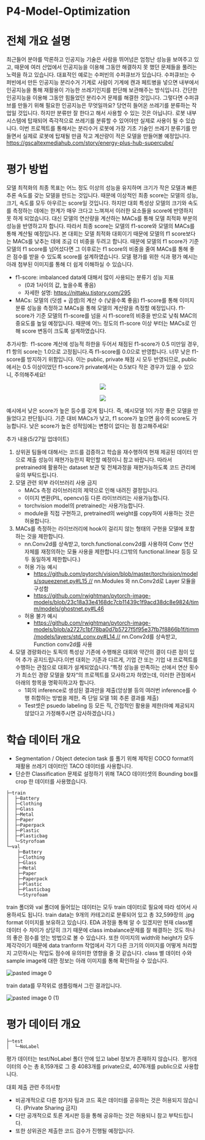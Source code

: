 # P4-Model-Optimization

# 전체 개요 설명

최근들어 분야를 막론하고 인공지능 기술은 사람을 뛰어넘은 엄청난 성능을 보여주고 있고, 때문에 여러 산업에서 인공지능을 이용해 그동안 해결하지 못 했던 문제들을 풀려는 노력을 하고 있습니다.
대표적인 예로는 수퍼빈의 수퍼큐브가 있습니다. 수퍼큐브는 수퍼빈에서 만든 인공지능 분리수거 기계로 사람이 기계에 캔과 페트병을 넣으면 내부에서 인공지능을 통해 재활용이 가능한 쓰레기인지를 판단해 보관해주는 방식입니다. 간단한 인공지능을 이용해 그동안 힘들었던 분리수거 문제를 해결한 것입니다. 그렇다면 수퍼큐브를 만들기 위해 필요한 인공지능은 무엇일까요? 당연히 들어온 쓰레기를 분류하는 작업일 것입니다. 하지만 분류만 잘 한다고 해서 사용할 수 있는 것은 아닙니다. 로봇 내부 시스템에 탑재되어 즉각적으로 쓰레기를 분류할 수 있어야만 실제로 사용이 될 수 있습니다.
이번 프로젝트를 통해서는 분리수거 로봇에 가장 기초 기술인 쓰레기 분류기를 만들면서 실제로 로봇에 탑재될 만큼 작고 계산량이 적은 모델을 만들어볼 예정입니다.
https://gscaltexmediahub.com/story/energy-plus-hub-supercube/

# 평가 방법

모델 최적화의 최종 목표는 어느 정도 이상의 성능을 유지하며 크기가 작은 모델과 빠른 추론 속도를 갖는 모델을 만드는 것입니다. 때문에 이상적인 최종 score는 모델의 성능, 크기, 속도를 모두 아우르는 score일 것입니다. 하지만 대회 특성상 모델의 크기와 속도를 측정하는 데에는 한계가 매우 크다고 느껴져서 이러한 요소들을 score에 반영하지 못 하게 되었습니다. 대신 모델의 연산량을 계산하는 MACs를 통해 모델 최적화 부분의 성능을 반영하고자 합니다.
따라서 최종 score는 모델의 f1-score와 모델의 MACs를 통해 계산될 예정입니다. 본 대회는 모델 최적화 대회이기 때문에 모델의 f1 score보다는 MACs를 낮추는 데에 조금 더 비중을 두려고 합니다. 때문에 모델의 f1 score가 기준 모델의 f1 score를 넘어섰다면 그 이후로는 f1 score의 비중을 줄여 MACs를 통해 좋은 점수를 받을 수 있도록 score를 설계하였습니다. 모델 평가를 위한 식과 평가 예시는 아래 첨부된 이미지를 통해 더 쉽게 이해하실 수 있습니다.
- f1-score: imbalanced data에 대해서 많이 사용되는 분류기 성능 지표
    - (0과 1사이의 값, 높을수록 좋음)
    - 자세한 설명: https://nittaku.tistory.com/295
- MACs: 모델의 (덧셈 + 곱셈)의 계산 수 (낮을수록 좋음)
f1-score를 통해 이미지 분류 성능을 측정하고 MACs을 통해 모델의 계산량을 측정할 예정입니다.
f1-score가 기준 모델의 f1-score를 넘을 시 f1-score의 비중을 반으로 낮춰 MAC의 중요도를 높일 예정입니다.
때문에 어느 정도의 f1-score 이상 부터는 MACs로 인해 score 변동이 크도록 설계하였습니다.

추가사항:  f1-score 계산에 성능적 하한을 두어서 채점된 f1-score가 0.5 미만일 경우, f1 항의 score는 1.0으로 고정됩니다.즉 f1-score를 0.0으로 반영합니다. 너무 낮은 f1-score를 방지하기 위함입니다. 이는 public, private 채점 시 모두 반영되므로, public에서는 0.5 이상이었던 f1-score가 private에서는 0.5보다 작은 경우가 있을 수 있으니, 주의해주세요!

<p align="center"><img src="https://user-images.githubusercontent.com/55614265/119596464-28ed4e80-be1a-11eb-9656-ac62d18fa909.png"/></p>
<p align="center"><img src="https://user-images.githubusercontent.com/55614265/119596466-2b4fa880-be1a-11eb-9255-d42687d0cfb1.png"/></p>

예시에서 낮은 score가 높은 등수를 갖게 됩니다.
즉, 예시모델 1이 가장 좋은 모델을 만들었다고 판단됩니다.
기준 대비 MACs가 낮고, f1 score가 높으면 음수의 score도 가능합니다. 낮은 score가 높은 성적임에는 변함이 없다는 점 참고해주세요!

추가 내용(5/27일 업데이트)
1. 상위권 팀들에 대해서는 코드를 검증하고 학습을 재수행하여 현재 제공된 데이터 만으로 제출 성능이 재현가능한지 확인할 예정이니 참고 바랍니다. 따라서 pretrained에 활용하는 dataset 보관 및 전체과정을 재현가능하도록 코드 관리에 유의 부탁드립니다.
2. 모델 관련 외부 라이브러리 사용 금지
    - MACs 측정 라이브러리의 제약으로 인해 내려진 결정입니다.
    - 이미지 변환(PIL, opencv)등 다른 라이브러리는 사용가능합니다.
    - torchvision model의 pretrained는 사용가능합니다.
    - module을 직접 구현하고, pretrained의 weight를 copy하여 사용하는 것은 허용합니다.
3. MACs를 측정하는 라이브러리에 hook이 걸리지 않는 형태의 구현을 모델에 포함하는 것을 제한합니다.
    - nn.Conv2d를 상속받고, torch.functional.conv2d를 사용하여 Conv 연산 자체를 재정의하는 모듈 사용을 제한합니다.(그밖의 functional.linear 등등 모두 동일하게 제한합니다.)
    - 허용 가능 예시
        - https://github.com/pytorch/vision/blob/master/torchvision/models/squeezenet.py#L15 // nn.Modules 와 nn.Conv2d로 Layer 모듈을 구성함
        - https://github.com/rwightman/pytorch-image-models/blob/23c18a33e4168dc7cb11439c1f9acd38dc8e9824/timm/models/ghostnet.py#L46
    - 허용 불가 예시
        - https://github.com/rwightman/pytorch-image-models/blob/a2727c1bf78ba0d7b5727f5f95e37fb7f8866b1f/timm/models/layers/std_conv.py#L14 // nn.Conv2d를 상속받고, Function conv2d를 사용
4. 모델 경량화라는 토픽의 특성상 기존에 수행해온 대회와 약간의 결이 다른 점이 있어 추가 공지드립니다.이번 대회는 기존과 다르게, 기업 간 또는 기업 내 프로젝트를 수행하는 관점으로 대회가 설계되었습니다.“특정 성능을 만족하는 선에서 연산 횟수가 최소인 경량 모델을 찾자“의 프로젝트를 모사하고자 하였는데, 이러한 관점에서 아래의 항목을 명확히하고자 합니다.
    - 1회의 inference로 생성된 결과만을 제출(앙상블 등의 여러번 inference를 수행 취합하는 방법을 제한, 즉 단일 모델 1회 추론 결과를 제출)
    - Test셋은 psuedo labeling 등 모든 직, 간접적인 활용을 제한(아예 제공되지 않았다고 가정해주시면 감사하겠습니다.)

# 학습 데이터 개요

- Segmentation / Object detecion task 를 풀기 위해 제작된 COCO format의 재활용 쓰레기 데이터인 TACO 데이터를 사용합니다.
- 단순한 Classification 문제로 설정하기 위해 TACO 데이터셋의 Bounding box를 crop 한 데이터를 사용했습니다.

```
├─train
│  ├─Battery
│  ├─Clothing
│  ├─Glass
│  ├─Metal
│  ├─Paper
│  ├─Paperpack
│  ├─Plastic
│  ├─Plasticbag
│  └─Styrofoam
└─val
    ├─Battery
    ├─Clothing
    ├─Glass
    ├─Metal
    ├─Paper
    ├─Paperpack
    ├─Plastic
    ├─Plasticbag
    └─Styrofoam
```

train 폴더와 val 폴더에 들어있는 데이터는 모두 train 데이터로 필요에 따라 섞어서 사용하셔도 됩니다. train data는 9개의 카테고리로 분류되어 있고 총 32,599장의 .jpg format 이미지를 보유하고 있습니다. EDA 과정을 통해 알 수 있겠지만 현재 class별 데이터 수 차이가 상당히 크기 때문에 class imbalance문제를 잘 해결하는 것도 하나의 좋은 점수를 얻는 방법으로 볼 수 있습니다. 또한 이미지의 width와 height가 모두 제각각이기 때문에 data tranform 작업에서 각기 다른 크기의 이미지를 어떻게 처리할 지 고민하시는 작업도 점수에 유의미한 영향을 줄 것 같습니다.
class 별 데이터 수와 sample image에 대한 정보는 아래 이미지를 통해 확인하실 수 있습니다.

![pasted image 0](https://user-images.githubusercontent.com/55614265/119746787-3bc05b80-becc-11eb-94f6-59eb3bf044f2.png)

train data를 무작위로 샘플링해서 그린 결과입니다.

![pasted image 0 (1)](https://user-images.githubusercontent.com/55614265/119746800-41b63c80-becc-11eb-9188-674a00a2fa9d.png)

# 평가 데이터 개요

```
├─test
│  └─NoLabel
```

평가 데이터는 test/NoLabel 폴더 안에 있고 label 정보가 존재하지 않습니다. 
평가데이터의 수는 총 8,159개로 그 중 4083개를 private으로, 4076개를 public으로 사용합니다.

대회 제출 관련 주의사항
- 비공개적으로 다른 참가자 팀과 코드 혹은 데이터를 공유하는 것은 허용되지 않습니다. (Private Sharing 금지)
- 다만 공개적으로 토론 게시판 등을 통해 공유하는 것은 허용되니 참고 부탁드립니다.
- 또한 상위권은 제출한 코드 검수가 진행될 예정입니다.
